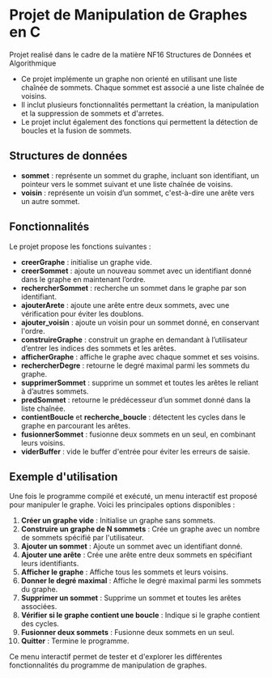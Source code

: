 # Projet de Manipulation de Graphes en C

Projet realisé dans le cadre de la matière NF16 Structures de Données et Algorithmique
- Ce projet implémente un graphe non orienté en utilisant une liste chaînée de sommets. Chaque sommet est associé a une liste chaînée de voisins. 
- Il inclut plusieurs fonctionnalités permettant la création, la manipulation et la suppression de sommets et d'arretes. 
- Le projet inclut également des fonctions qui permettent la détection de boucles et la fusion de sommets.

## Structures de données

- **sommet** : représente un sommet du graphe, incluant son identifiant, un pointeur vers le sommet suivant et une liste chaînée de voisins.
- **voisin** : représente un voisin d’un sommet, c'est-à-dire une arête vers un autre sommet.

## Fonctionnalités

Le projet propose les fonctions suivantes :

- **creerGraphe** : initialise un graphe vide.
- **creerSommet** : ajoute un nouveau sommet avec un identifiant donné dans le graphe en maintenant l’ordre.
- **rechercherSommet** : recherche un sommet dans le graphe par son identifiant.
- **ajouterArete** : ajoute une arête entre deux sommets, avec une vérification pour éviter les doublons.
- **ajouter_voisin** : ajoute un voisin pour un sommet donné, en conservant l'ordre.
- **construireGraphe** : construit un graphe en demandant à l’utilisateur d’entrer les indices des sommets et les arêtes.
- **afficherGraphe** : affiche le graphe avec chaque sommet et ses voisins.
- **rechercherDegre** : retourne le degré maximal parmi les sommets du graphe.
- **supprimerSommet** : supprime un sommet et toutes les arêtes le reliant à d’autres sommets.
- **predSommet** : retourne le prédécesseur d’un sommet donné dans la liste chaînée.
- **contientBoucle** et **recherche_boucle** : détectent les cycles dans le graphe en parcourant les arêtes.
- **fusionnerSommet** : fusionne deux sommets en un seul, en combinant leurs voisins.
- **viderBuffer** : vide le buffer d'entrée pour éviter les erreurs de saisie.
## Exemple d'utilisation

Une fois le programme compilé et exécuté, un menu interactif est proposé pour manipuler le graphe. Voici les principales options disponibles :

1. **Créer un graphe vide** : Initialise un graphe sans sommets.
2. **Construire un graphe de N sommets** : Crée un graphe avec un nombre de sommets spécifié par l'utilisateur.
3. **Ajouter un sommet** : Ajoute un sommet avec un identifiant donné.
4. **Ajouter une arête** : Crée une arête entre deux sommets en spécifiant leurs identifiants.
5. **Afficher le graphe** : Affiche tous les sommets et leurs voisins.
6. **Donner le degré maximal** : Affiche le degré maximal parmi les sommets du graphe.
7. **Supprimer un sommet** : Supprime un sommet et toutes les arêtes associées.
8. **Vérifier si le graphe contient une boucle** : Indique si le graphe contient des cycles.
9. **Fusionner deux sommets** : Fusionne deux sommets en un seul.
10. **Quitter** : Termine le programme.

Ce menu interactif permet de tester et d'explorer les différentes fonctionnalités du programme de manipulation de graphes.

